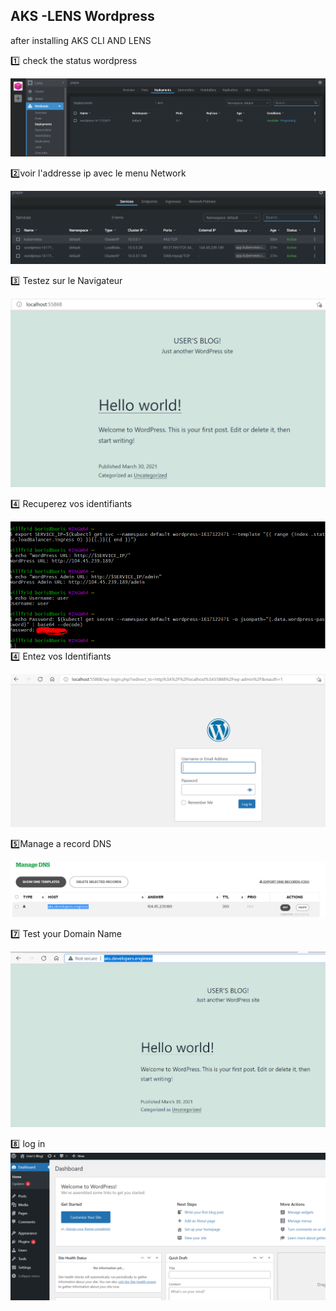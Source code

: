 ## AKS -LENS Wordpress

after installing AKS CLI AND LENS

:one: check the status wordpress

![w1](img/w1.PNG)

:two:voir l'addresse ip avec le menu Network

![w2](img/w2.PNG)

:three: Testez sur le Navigateur

![w3](img/w3.PNG)

:four: Recuperez vos identifiants

![w3](img/w5.PNG)
:four: Entez vos Identifiants

![w4](img/w4.PNG)

:five:Manage a record DNS

![w5](img/w7.PNG)

:seven: Test your Domain Name

![w6](img/w6.PNG)

:eight: log in
![w6](img/w8.PNG)
